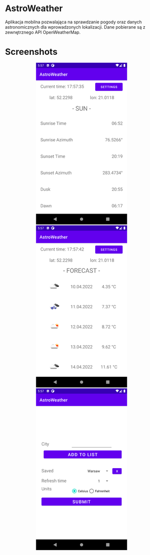 # AstroWeather
 Aplikacja mobilna pozwalająca na sprawdzanie pogody oraz danych astronomicznych dla wprowadzonych lokalizacji. Dane pobierane są z zewnętrznego API OpenWeatherMap.

# Screenshots
<div align="center">
    <img src="Screenshots/sun.png" width="300px"></img>
    <img src="Screenshots/forecast.png" width="300px"></img>
    <img src="Screenshots/settings.png" width="300px"></img>
</div>

